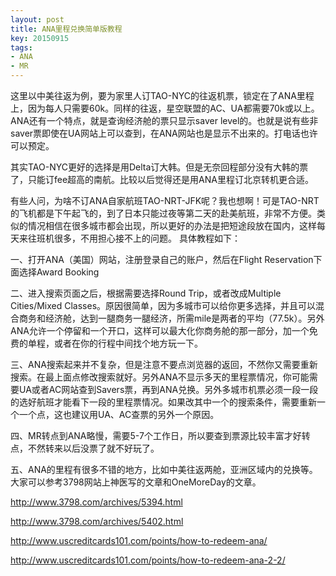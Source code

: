 ```yaml
---
layout: post
title: ANA里程兑换简单版教程
key: 20150915
tags:
- ANA
- MR
---
```


这里以中美往返为例，要为家里人订TAO-NYC的往返机票，锁定在了ANA里程上，因为每人只需要60k。同样的往返，星空联盟的AC、UA都需要70k或以上。ANA还有一个特点，就是查询经济舱的票只显示saver level的。也就是说有些非saver票即使在UA网站上可以查到，在ANA网站也是显示不出来的。打电话也许可以预定。

其实TAO-NYC更好的选择是用Delta订大韩。但是无奈回程部分没有大韩的票了，只能订fee超高的南航。比较以后觉得还是用ANA里程订北京转机更合适。

有些人问，为啥不订ANA自家航班TAO-NRT-JFK呢？我也想啊！可是TAO-NRT的飞机都是下午起飞的，到了日本只能过夜等第二天的赴美航班，非常不方便。类似的情况相信在很多城市都会出现，所以更好的办法是把短途段放在国内，这样每天来往班机很多，不用担心接不上的问题。
具体教程如下：

一、打开ANA（美国）网站，注册登录自己的账户，然后在Flight Reservation下面选择Award Booking

二、进入搜索页面之后，根据需要选择Round Trip，或者改成Multiple Cities/Mixed Classes。原因很简单，因为多城市可以给你更多选择，并且可以混合商务和经济舱，达到一腿商务一腿经济，所需mile是两者的平均（77.5k）。另外ANA允许一个停留和一个开口，这样可以最大化你商务舱的那一部分，加一个免费的单程，或者在你的行程中间找个地方玩一下。

三、ANA搜索起来并不复杂，但是注意不要点浏览器的返回，不然你又需要重新搜索。在最上面点修改搜索就好。另外ANA不显示多天的里程票情况，你可能需要UA或者AC网站查到Savers票，再到ANA兑换。另外多城市机票必须一段一段的选好航班才能看下一段的里程票情况。如果改其中一个的搜索条件，需要重新一个一个点，这也建议用UA、AC查票的另外一个原因。

四、MR转点到ANA略慢，需要5-7个工作日，所以要查到票源比较丰富才好转点，不然转来以后没票了就不好玩了。

五、ANA的里程有很多不错的地方，比如中美往返两舱，亚洲区域内的兑换等。大家可以参考3798网站上神医写的文章和OneMoreDay的文章。

http://www.3798.com/archives/5394.html

http://www.3798.com/archives/5402.html

http://www.uscreditcards101.com/points/how-to-redeem-ana/

http://www.uscreditcards101.com/points/how-to-redeem-ana-2-2/